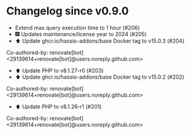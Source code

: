 # Changelog since v0.9.0
- Extend max query execution time to 1 hour (#206) 
- 🎆 Updates maintenance/license year to 2024 (#205) 
- ⬆️ Update ghcr.io/hassio-addons/base Docker tag to v15.0.3 (#204)

Co-authored-by: renovate[bot] <29139614+renovate[bot]@users.noreply.github.com> 
- ⬆️ Update PHP to v8.1.27-r0 (#203) 
- ⬆️ Update ghcr.io/hassio-addons/base Docker tag to v15.0.2 (#202)

Co-authored-by: renovate[bot] <29139614+renovate[bot]@users.noreply.github.com> 
- ⬆️ Update PHP to v8.1.26-r1 (#201)

Co-authored-by: renovate[bot] <29139614+renovate[bot]@users.noreply.github.com> 
